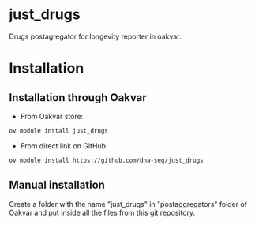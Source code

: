 # just_drugs
Drugs postagregator for longevity reporter in oakvar.


# Installation
## Installation through Oakvar

- From Oakvar store:
```bash
ov module install just_drugs
```
- From direct link on GitHub:
```bash
ov module install https://github.com/dna-seq/just_drugs
```

## Manual installation

Create a folder with the name "just_drugs" in "postaggregators" folder of Oakvar and put inside all the files from this git repository.
